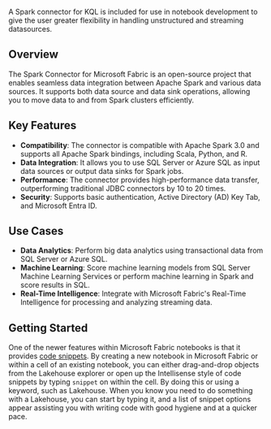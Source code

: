 A Spark connector for KQL is included for use in notebook development to give the user greater flexibility in handling unstructured and streaming datasources.

## Overview
The Spark Connector for Microsoft Fabric is an open-source project that enables seamless data integration between Apache Spark and various data sources. It supports both data source and data sink operations, allowing you to move data to and from Spark clusters efficiently.

## Key Features
- **Compatibility**: The connector is compatible with Apache Spark 3.0 and supports all Apache Spark bindings, including Scala, Python, and R.
- **Data Integration**: It allows you to use SQL Server or Azure SQL as input data sources or output data sinks for Spark jobs.
- **Performance**: The connector provides high-performance data transfer, outperforming traditional JDBC connectors by 10 to 20 times.
- **Security**: Supports basic authentication, Active Directory (AD) Key Tab, and Microsoft Entra ID.

## Use Cases
- **Data Analytics**: Perform big data analytics using transactional data from SQL Server or Azure SQL.
- **Machine Learning**: Score machine learning models from SQL Server Machine Learning Services or perform machine learning in Spark and score results in SQL.
- **Real-Time Intelligence**: Integrate with Microsoft Fabric's Real-Time Intelligence for processing and analyzing streaming data.

## Getting Started
One of the newer features within Microsoft Fabric notebooks is that it provides [code snippets](/fabric/data-engineering/author-execute-notebook#code-snippets). By creating a new notebook in Microsoft Fabric or within a cell of an existing notebook, you can either drag-and-drop objects from the Lakehouse explorer or open up the Intellisense style of code snippets by typing ```snippet``` on within the cell. By doing this or using a keyword, such as Lakehouse. When you know you need to do something with a Lakehouse, you can start by typing it, and a list of snippet options appear assisting you with writing code with good hygiene and at a quicker pace.
